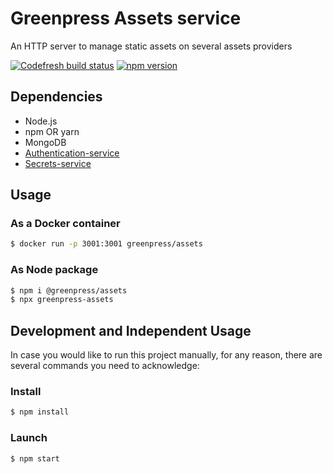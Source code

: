 # Greenpress Assets service

An HTTP server to manage static assets on several assets providers

[![Codefresh build status]( https://g.codefresh.io/api/badges/pipeline/greenpress/assets%2Fmaster?type=cf-1)]( https%3A%2F%2Fg.codefresh.io%2Fpublic%2Faccounts%2Fgreenpress%2Fpipelines%2Fnew%2F5e5bf20c316fada35548c822)
[![npm version](https://badge.fury.io/js/%40greenpress%2Fassets.svg)](https://badge.fury.io/js/%40greenpress%2Fassets)

## Dependencies
- Node.js
- npm OR yarn
- MongoDB
- [Authentication-service](https://github.com/greenpress/authentication-service)
- [Secrets-service](https://github.com/greenpress/secrets-service)

## Usage
### As a Docker container
```sh
$ docker run -p 3001:3001 greenpress/assets
```
### As Node package
```sh
$ npm i @greenpress/assets
$ npx greenpress-assets
```

## Development and Independent Usage
In case you would like to run this project manually, for any reason, there are several commands you need to acknowledge:

### Install
```sh
$ npm install
```

### Launch
```sh
$ npm start
```
